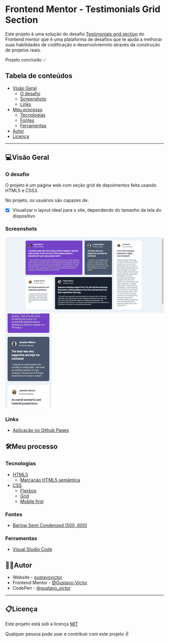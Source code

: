 # Frontend Mentor - Testimonials Grid Section

Este projeto é uma solução do desafio [Testimonials grid section](https://www.frontendmentor.io/challenges/testimonials-grid-section-Nnw6J7Un7) do Frontend mentor que é  uma plataforma de desafios que te ajuda a melhorar suas habilidades de codificação e desenvolviemnto através da construção de projetos reais. 

Projeto concluído ✅


## Tabela de conteúdos

- [Visão Geral](#visão-geral)
  - [O desafio](#odesafio)
  - [Screenshots](#screenshots)
  - [Links](#links)
- [Meu processo](#meu-processo)
  - [Tecnologias](#tecnologias)
  - [Fontes](#fontes)
  - [Ferramentas](#ferramentas)
- [Autor](#author)
- [Licença](#licença)

<hr/>


## 💻Visão Geral

### O desafio

O projeto é um página web com seção grid de depoimentos feita usando HTML5 e CSS3.  

No projeto, os usuários são capazes de:

- [x] Visualizar o layout ideal para o site, dependendo do tamanho da tela do dispositivo


### Screenshots

![Desktop](./src/images/desktop.png) ![Mobile](./src/images/mobile.png)

### Links

- [Aplicação no Github Pages](https://gustavovictor.me/testimonials-grid-section/)


## 🛠Meu processo

### Tecnologias

- [HTML5](https://developer.mozilla.org/pt-BR/docs/Web/HTML)
    - [Marcação HTML5 semântica](https://developer.mozilla.org/pt-BR/docs/Glossary/Semantics)
- [CSS](https://developer.mozilla.org/pt-BR/docs/Web/CSS)
    - [Flexbox](https://developer.mozilla.org/pt-BR/docs/Learn/CSS/CSS_layout/Flexbox)
    - [Grid](https://developer.mozilla.org/pt-BR/docs/Web/CSS/CSS_Grid_Layout)
    - [Mobile first](https://developer.mozilla.org/en-US/docs/Web/Progressive_web_apps/Responsive/Mobile_first)

### Fontes

- [Barlow Semi Condensed (500, 600)](https://fonts.google.com/specimen/Barlow+Semi+Condensed)

### Ferramentas

- [Visual Studio Code](https://code.visualstudio.com/)


## 🦸‍♂️Autor

- Website - [gustavovictor](http://gustavovictor.me/)
- Frontend Mentor - [@Gustavo-Victor](https://www.frontendmentor.io/profile/Gustavo-Victor)
- CodePen - [@gustavo_victor](https://codepen.io/gustavo_victor)


<hr/>

## 📋Licença

Este projeto está sob a licença [MIT](./LICENSE) 

Qualquer pessoa pode usar e contribuir com este projeto ✌

